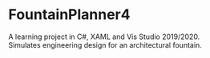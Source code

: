 # FountainPlanner4

A learning project in C#, XAML and Vis Studio 2019/2020.  
Simulates engineering design for an architectural fountain. 

